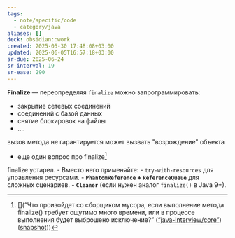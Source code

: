 ```yaml
---
tags:
  - note/specific/code
  - category/java
aliases: []
deck: obsidian::work
created: 2025-05-30 17:48:08+03:00
updated: 2025-06-05T16:57:18+03:00
sr-due: 2025-06-24
sr-interval: 19
sr-ease: 290
---
```


**Finalize**
—
переопределяя `finalize` можно запрограммировать:
- закрытие сетевых соединений
- соединений с базой данных
- снятие блокировок на файлы
- ....

вызов метода не гарантируется
может вызвать "возрождение" объекта

- еще один вопрос про finalize[^1]

finalize устарел. - Вместо него применяйте:
    - `try-with-resources` для управления ресурсами.
    - **`PhantomReference` + `ReferenceQueue`** для сложных сценариев.
    - **`Cleaner`** (если нужен аналог `finalize()` в Java 9+).

[^1]: [](“Что произойдет со сборщиком мусора, если выполнение метода finalize() требует ощутимо много времени, или в процессе выполнения будет выброшено исключение?” ([“java-interview/core”](zotero://select/library/items/T3X9ZD57)) ([snapshot](zotero://open-pdf/library/items/2GAN5TQF?sel=div%3Anth-child(263)%20%3E%20h2&annotation=47TWDNVP)))
